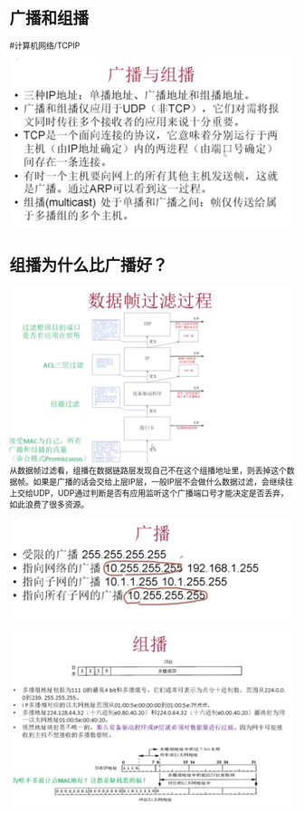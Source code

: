 # 广播和组播
#计算机网络/TCPIP


![](%E5%B9%BF%E6%92%AD%E5%92%8C%E7%BB%84%E6%92%AD/1D179AE1-FA2B-4481-95D5-8D6CCA70156C.png)


# 组播为什么比广播好？
![](%E5%B9%BF%E6%92%AD%E5%92%8C%E7%BB%84%E6%92%AD/A7734ED1-0B8D-42C3-9CE7-DF631CDEFBF2.png)
从数据帧过滤看，组播在数据链路层发现自己不在这个组播地址里，则丢掉这个数据帧。如果是广播的话会交给上层IP层，一般IP层不会做什么数据过滤，会继续往上交给UDP，UDP通过判断是否有应用监听这个广播端口号才能决定是否丢弃，如此浪费了很多资源。


![](%E5%B9%BF%E6%92%AD%E5%92%8C%E7%BB%84%E6%92%AD/E261BA4E-9000-410C-8FC7-D9D8BE26002E.png)


![](%E5%B9%BF%E6%92%AD%E5%92%8C%E7%BB%84%E6%92%AD/AC5C78D6-5A16-464B-BECB-3EF4C8E032A9.png)